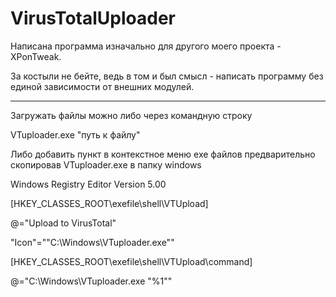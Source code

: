 # VirusTotalUploader
Написана программа изначально для другого моего проекта - XPonTweak.

За костыли не бейте, ведь в том и был смысл - написать программу без единой зависимости от внешних модулей.

-------------

Загружать файлы можно либо через командную строку 

VTuploader.exe "путь к файлу"

Либо добавить пункт в контекстное меню exe файлов предварительно скопировав VTuploader.exe в папку windows

Windows Registry Editor Version 5.00

[HKEY_CLASSES_ROOT\exefile\shell\VTUpload]

@="Upload to VirusTotal"

"Icon"="\"C:\\Windows\\VTuploader.exe\""

[HKEY_CLASSES_ROOT\exefile\shell\VTUpload\command]

@="C:\\Windows\\VTuploader.exe \"%1\""
